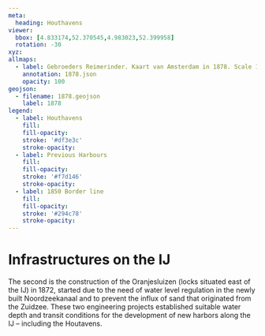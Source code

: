 ```yaml
---
meta:
  heading: Houthavens
viewer:
  bbox: [4.833174,52.370545,4.983023,52.399958]
  rotation: -30
xyz:
allmaps:
  - label: Gebroeders Reimerinder. Kaart van Amsterdam in 1878. Scale 1:20000. Stadsarchief Amsterdam.
    annotation: 1878.json
    opacity: 100
geojson:
  - filename: 1878.geojson
    label: 1878
legend:
  - label: Houthavens
    fill: 
    fill-opacity:
    stroke: '#df3e3c'
    stroke-opacity:
  - label: Previous Harbours
    fill:
    fill-opacity:
    stroke: '#f7d146'
    stroke-opacity:
  - label: 1850 Border line 
    fill:
    fill-opacity:
    stroke: '#294c78'
    stroke-opacity:
---
```

# Infrastructures on the IJ
The second is the construction of the Oranjesluizen (locks situated east of the IJ) in 1872, started due to the need of water level regulation in the newly built Noordzeekanaal and to prevent the influx of sand that originated from the Zuidzee. These two engineering projects established suitable water depth and transit conditions for the development of new harbors along the IJ – including the Houtavens.
